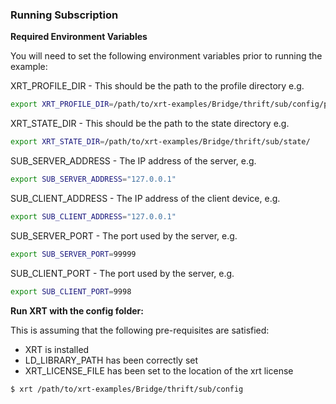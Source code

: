### Running Subscription

**Required Environment Variables**

You will need to set the following environment variables prior to running the example:

XRT_PROFILE_DIR - This should be the path to the profile directory e.g.

```bash
export XRT_PROFILE_DIR=/path/to/xrt-examples/Bridge/thrift/sub/config/profiles/
```

XRT_STATE_DIR - This should be the path to the state directory e.g.

```bash
export XRT_STATE_DIR=/path/to/xrt-examples/Bridge/thrift/sub/state/
```

SUB_SERVER_ADDRESS - The IP address of the server, e.g.
```bash
export SUB_SERVER_ADDRESS="127.0.0.1"
```

SUB_CLIENT_ADDRESS - The IP address of the client device, e.g.
```bash
export SUB_CLIENT_ADDRESS="127.0.0.1"
```

SUB_SERVER_PORT - The port used by the server, e.g.
```bash
export SUB_SERVER_PORT=99999
```

SUB_CLIENT_PORT - The port used by the server, e.g.
```bash
export SUB_CLIENT_PORT=9998
```

**Run XRT with the config folder:**

This is assuming that the following pre-requisites are satisfied:

* XRT is installed
* LD_LIBRARY_PATH has been correctly set
* XRT_LICENSE_FILE has been set to the location of the xrt license

```bash
$ xrt /path/to/xrt-examples/Bridge/thrift/sub/config
```
